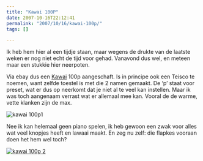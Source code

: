 ```yaml
---
title: "Kawai 100P"
date: 2007-10-16T22:12:41
permalink: "2007/10/16/kawai-100p/"
tags: []

---
```

Ik heb hem hier al een tijdje staan, maar wegens de drukte van de laatste weken er nog niet echt de tijd voor gehad. Vanavond dus wel, en meteen maar een stukkie hier neerpoten.

Via ebay dus een [Kawai](http://en.wikipedia.org/wiki/Kawai "http://en.wikipedia.org/wiki/Kawai") 100p aangeschaft. Is in principe ook een Teisco te noemen, want zelfde toestel is met die 2 namen gemaakt. De ‘p’ staat voor preset, wat er dus op neerkomt dat je niet al te veel kan instellen. Maar ik was toch aangenaam verrast wat er allemaal mee kan. Vooral de de warme, vette klanken zijn de max.

![kawai 100p1](@images/posts/2007/10/p1100066.jpg)

Nee ik kan helemaal geen piano spelen, ik heb gewoon een zwak voor alles wat veel knopjes heeft en lawaai maakt. En zeg nu zelf: die flapkes vooraan doen het hem wel toch?

[](http://www.donebysimon.be/?attachment_id=333 "kawai 100p 2")

[![kawai 100p 2](@images/posts/2007/10/p1100068.jpg)](http://www.donebysimon.be/?attachment_id=333 "kawai 100p 2")

[](http://www.donebysimon.be/?attachment_id=333 "kawai 100p 2")

[](http://www.donebysimon.be/?attachment_id=333 "kawai 100p 2")
